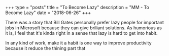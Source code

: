 +++
type = "posts"
title = "To Become Lazy"
description = "MM - To Become Lazy"
date = "2018-06-26" 
+++

There was a story that Bill Gates personally prefer lazy people for important jobs in Microsoft because they can give  briliant solutions. As humorious as it is, I feel that it's kinda right in a sense that lazy is hard to get into habit. 

In any kind of work, make it a habit is one way to improve productivity because it reduce the thining part that 
